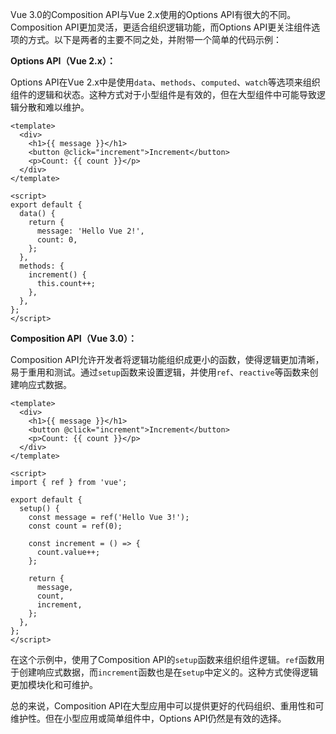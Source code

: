 Vue 3.0的Composition API与Vue 2.x使用的Options API有很大的不同。Composition API更加灵活，更适合组织逻辑功能，而Options API更关注组件选项的方式。以下是两者的主要不同之处，并附带一个简单的代码示例：

**Options API（Vue 2.x）：**

Options API在Vue 2.x中是使用`data`、`methods`、`computed`、`watch`等选项来组织组件的逻辑和状态。这种方式对于小型组件是有效的，但在大型组件中可能导致逻辑分散和难以维护。

```vue
<template>
  <div>
    <h1>{{ message }}</h1>
    <button @click="increment">Increment</button>
    <p>Count: {{ count }}</p>
  </div>
</template>

<script>
export default {
  data() {
    return {
      message: 'Hello Vue 2!',
      count: 0,
    };
  },
  methods: {
    increment() {
      this.count++;
    },
  },
};
</script>
```

**Composition API（Vue 3.0）：**

Composition API允许开发者将逻辑功能组织成更小的函数，使得逻辑更加清晰，易于重用和测试。通过`setup`函数来设置逻辑，并使用`ref`、`reactive`等函数来创建响应式数据。

```vue
<template>
  <div>
    <h1>{{ message }}</h1>
    <button @click="increment">Increment</button>
    <p>Count: {{ count }}</p>
  </div>
</template>

<script>
import { ref } from 'vue';

export default {
  setup() {
    const message = ref('Hello Vue 3!');
    const count = ref(0);

    const increment = () => {
      count.value++;
    };

    return {
      message,
      count,
      increment,
    };
  },
};
</script>
```

在这个示例中，使用了Composition API的`setup`函数来组织组件逻辑。`ref`函数用于创建响应式数据，而`increment`函数也是在`setup`中定义的。这种方式使得逻辑更加模块化和可维护。

总的来说，Composition API在大型应用中可以提供更好的代码组织、重用性和可维护性。但在小型应用或简单组件中，Options API仍然是有效的选择。